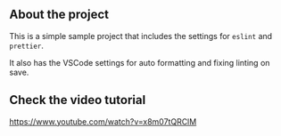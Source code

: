## About the project

This is a simple sample project that includes the settings for `eslint` and `prettier`.

It also has the VSCode settings for auto formatting and fixing linting on save.

## Check the video tutorial

https://www.youtube.com/watch?v=x8m07tQRClM
